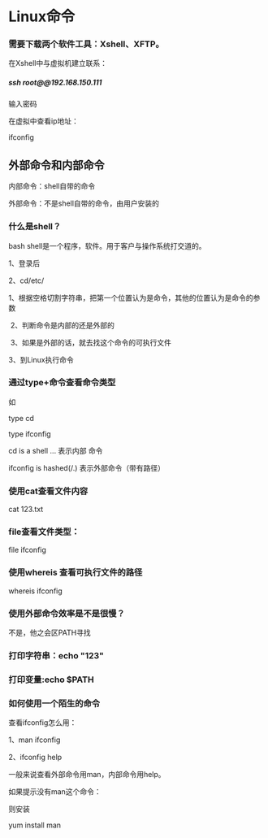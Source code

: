 # Linux命令







### 需要下载两个软件工具：Xshell、XFTP。



在Xshell中与虚拟机建立联系：

##### ssh root@@192.168.150.111

输入密码



在虚拟中查看ip地址：

ifconfig     



## 外部命令和内部命令



内部命令：shell自带的命令

外部命令：不是shell自带的命令，由用户安装的



### 什么是shell？



bash shell是一个程序，软件。用于客户与操作系统打交道的。

1、登录后

2、cd/etc/

​	1、根据空格切割字符串，把第一个位置认为是命令，其他的位置认为是命令的参数

​	2、判断命令是内部的还是外部的

​	3、如果是外部的话，就去找这个命令的可执行文件

3、到Linux执行命令





### 通过type+命令查看命令类型

如

type cd

type ifconfig

cd is a shell ...		表示内部 命令

ifconfig is hashed(/.)	表示外部命令（带有路径）



### 使用cat查看文件内容

cat 123.txt

### file查看文件类型：

file ifconfig



### 使用whereis 查看可执行文件的路径

whereis ifconfig



### 使用外部命令效率是不是很慢？

不是，他之会区PATH寻找



### 打印字符串：echo "123"





### 打印变量:echo $PATH



### 如何使用一个陌生的命令

查看ifconfig怎么用：

1、man ifconfig

2、ifconfig help 

一般来说查看外部命令用man，内部命令用help。

如果提示没有man这个命令：

则安装

yum install man

















